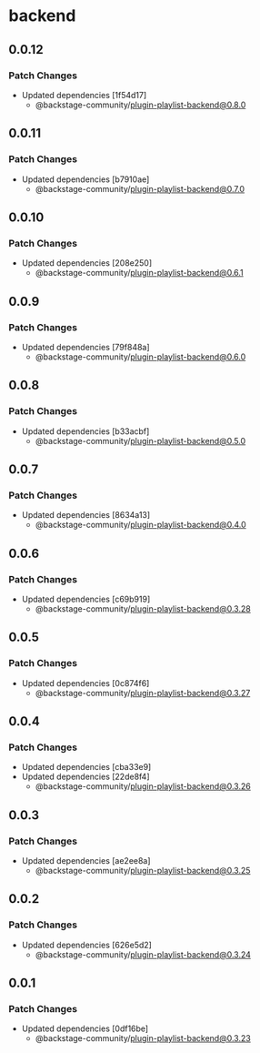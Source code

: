 # backend

## 0.0.12

### Patch Changes

- Updated dependencies [1f54d17]
  - @backstage-community/plugin-playlist-backend@0.8.0

## 0.0.11

### Patch Changes

- Updated dependencies [b7910ae]
  - @backstage-community/plugin-playlist-backend@0.7.0

## 0.0.10

### Patch Changes

- Updated dependencies [208e250]
  - @backstage-community/plugin-playlist-backend@0.6.1

## 0.0.9

### Patch Changes

- Updated dependencies [79f848a]
  - @backstage-community/plugin-playlist-backend@0.6.0

## 0.0.8

### Patch Changes

- Updated dependencies [b33acbf]
  - @backstage-community/plugin-playlist-backend@0.5.0

## 0.0.7

### Patch Changes

- Updated dependencies [8634a13]
  - @backstage-community/plugin-playlist-backend@0.4.0

## 0.0.6

### Patch Changes

- Updated dependencies [c69b919]
  - @backstage-community/plugin-playlist-backend@0.3.28

## 0.0.5

### Patch Changes

- Updated dependencies [0c874f6]
  - @backstage-community/plugin-playlist-backend@0.3.27

## 0.0.4

### Patch Changes

- Updated dependencies [cba33e9]
- Updated dependencies [22de8f4]
  - @backstage-community/plugin-playlist-backend@0.3.26

## 0.0.3

### Patch Changes

- Updated dependencies [ae2ee8a]
  - @backstage-community/plugin-playlist-backend@0.3.25

## 0.0.2

### Patch Changes

- Updated dependencies [626e5d2]
  - @backstage-community/plugin-playlist-backend@0.3.24

## 0.0.1

### Patch Changes

- Updated dependencies [0df16be]
  - @backstage-community/plugin-playlist-backend@0.3.23
